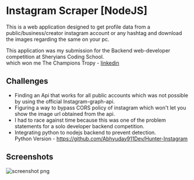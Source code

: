 
# Instagram Scraper <b> [NodeJS] </b>

This is a web application designed to get profile data from a public/business/creator instagram account or any hashtag and download the images regarding the same on your pc.

This application was my submission for the Backend web-developer competition at Sheryians Coding School. <br>
which won me The Champions Tropy - <a href="https://www.linkedin.com/posts/abhyuday911_sheryianscodingschool-webdevelopment-backendcompetition-activity-7020302321519632384-3Ky9?utm_source=li_share&utm_content=feedcontent&utm_medium=g_dt_web&utm_campaign=copy"> linkedin </a>


## Challenges

* Finding an Api that works for all public accounts which was not possible by using the official Instagram-graph-api.
* Figuring a way to bypass CORS policy of instagram which won't let you show the image url obtained from the api.
* I had to race against time because this was one of the problem statements for a solo developer backend competition.
* Integrating python to nodejs backend to prevent detection. <br>
  Python Version - https://github.com/Abhyuday911Dev/Hunter-Instagram

## Screenshots

![screenshot png](https://user-images.githubusercontent.com/89755876/217999599-df5cb0b1-8807-4760-ba19-3807763b99c0.png)
